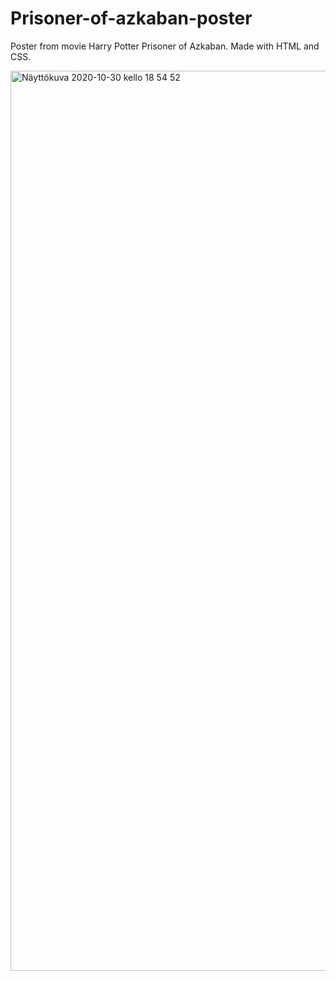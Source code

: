 # Prisoner-of-azkaban-poster
Poster from movie Harry Potter Prisoner of Azkaban. Made with HTML and CSS.


<img width="1440" alt="Näyttökuva 2020-10-30 kello 18 54 52" src="https://user-images.githubusercontent.com/27028743/97735329-dbf30500-1ae2-11eb-992d-66bc637ac478.png">
